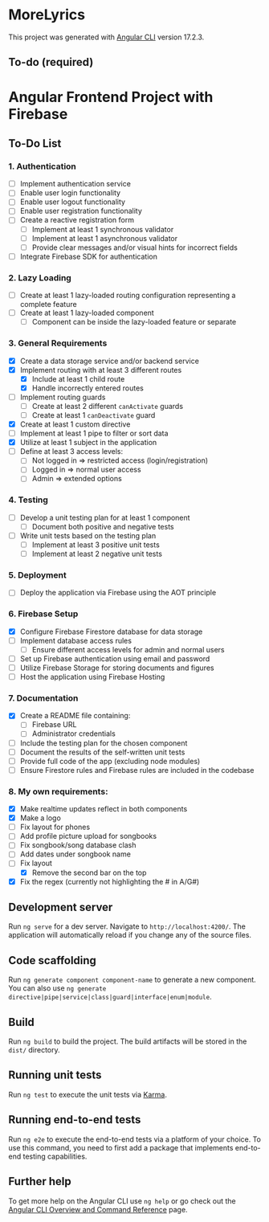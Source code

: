 # MoreLyrics

This project was generated with [Angular CLI](https://github.com/angular/angular-cli) version 17.2.3.

## To-do (required)

# Angular Frontend Project with Firebase

## To-Do List

### 1. Authentication
- [ ] Implement authentication service
- [ ] Enable user login functionality
- [ ] Enable user logout functionality
- [ ] Enable user registration functionality
- [ ] Create a reactive registration form
  - [ ] Implement at least 1 synchronous validator
  - [ ] Implement at least 1 asynchronous validator
  - [ ] Provide clear messages and/or visual hints for incorrect fields
- [ ] Integrate Firebase SDK for authentication

### 2. Lazy Loading
- [ ] Create at least 1 lazy-loaded routing configuration representing a complete feature
- [ ] Create at least 1 lazy-loaded component
  - [ ] Component can be inside the lazy-loaded feature or separate

### 3. General Requirements
- [x] Create a data storage service and/or backend service
- [x] Implement routing with at least 3 different routes
  - [x] Include at least 1 child route
  - [x] Handle incorrectly entered routes
- [ ] Implement routing guards
  - [ ] Create at least 2 different `canActivate` guards
  - [ ] Create at least 1 `canDeactivate` guard
- [x] Create at least 1 custom directive
- [ ] Implement at least 1 pipe to filter or sort data
- [x] Utilize at least 1 subject in the application
- [ ] Define at least 3 access levels:
  - [ ] Not logged in => restricted access (login/registration)
  - [ ] Logged in => normal user access
  - [ ] Admin => extended options

### 4. Testing
- [ ] Develop a unit testing plan for at least 1 component
  - [ ] Document both positive and negative tests
- [ ] Write unit tests based on the testing plan
  - [ ] Implement at least 3 positive unit tests
  - [ ] Implement at least 2 negative unit tests

### 5. Deployment
- [ ] Deploy the application via Firebase using the AOT principle

### 6. Firebase Setup
- [x] Configure Firebase Firestore database for data storage
- [ ] Implement database access rules
  - [ ] Ensure different access levels for admin and normal users
- [ ] Set up Firebase authentication using email and password
- [ ] Utilize Firebase Storage for storing documents and figures
- [ ] Host the application using Firebase Hosting

### 7. Documentation
- [x] Create a README file containing:
  - [ ] Firebase URL
  - [ ] Administrator credentials
- [ ] Include the testing plan for the chosen component
- [ ] Document the results of the self-written unit tests
- [ ] Provide full code of the app (excluding node modules)
- [ ] Ensure Firestore rules and Firebase rules are included in the codebase

### 8. My own requirements:

- [x] Make realtime updates reflect in both components
- [x] Make a logo
- [ ] Fix layout for phones
- [ ] Add profile picture upload for songbooks
- [ ] Fix songbook/song database clash
- [ ] Add dates under songbook name
- [ ] Fix layout
  - [x] Remove the second bar on the top
- [x] Fix the regex (currently not highlighting the # in A/G#)

## Development server

Run `ng serve` for a dev server. Navigate to `http://localhost:4200/`. The application will automatically reload if you change any of the source files.

## Code scaffolding

Run `ng generate component component-name` to generate a new component. You can also use `ng generate directive|pipe|service|class|guard|interface|enum|module`.

## Build

Run `ng build` to build the project. The build artifacts will be stored in the `dist/` directory.

## Running unit tests

Run `ng test` to execute the unit tests via [Karma](https://karma-runner.github.io).

## Running end-to-end tests

Run `ng e2e` to execute the end-to-end tests via a platform of your choice. To use this command, you need to first add a package that implements end-to-end testing capabilities.

## Further help

To get more help on the Angular CLI use `ng help` or go check out the [Angular CLI Overview and Command Reference](https://angular.io/cli) page.
